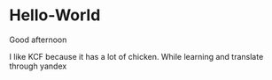 # Hello-World

Good afternoon

I like KCF because it has a lot of chicken.
While learning and translate through yandex


